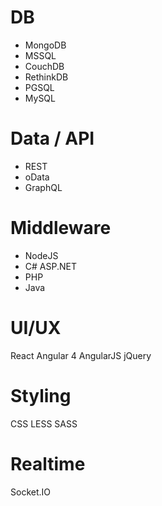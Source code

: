 DB
==
+ MongoDB
+ MSSQL
+ CouchDB
+ RethinkDB
+ PGSQL
+ MySQL


Data / API
==========
+ REST
+ oData
+ GraphQL

Middleware
==========
+ NodeJS
+ C# ASP.NET
+ PHP
+ Java

UI/UX
=====
React
Angular 4
AngularJS
jQuery

Styling
=======
CSS
LESS
SASS

Realtime
========
Socket.IO

